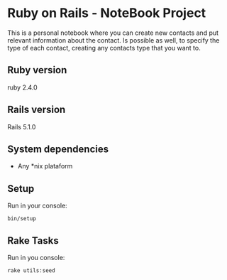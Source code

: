 # Ruby on Rails - NoteBook Project 
This is a personal notebook where you can create new contacts and put relevant information about the contact.
Is possible as well, to specify the type of each contact, creating any contacts type that you want to.

## Ruby version
ruby 2.4.0

## Rails version
Rails 5.1.0

## System dependencies

* Any *nix plataform 


## Setup 
Run in your console: 
```
bin/setup
``` 

## Rake Tasks

Run in you console:
```
rake utils:seed  
```


